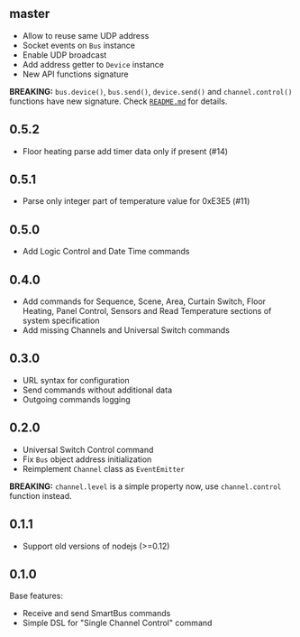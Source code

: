 ## master

  * Allow to reuse same UDP address
  * Socket events on `Bus` instance
  * Enable UDP broadcast
  * Add address getter to `Device` instance
  * New API functions signature

**BREAKING:** `bus.device()`, `bus.send()`, `device.send()` and
`channel.control()` functions have new signature.
Check [`README.md`](README.md#send-commands) for details.

## 0.5.2

  * Floor heating parse add timer data only if present (#14)

## 0.5.1

  * Parse only integer part of temperature value for 0xE3E5 (#11)

## 0.5.0

  * Add Logic Control and Date Time commands

## 0.4.0

  * Add commands for Sequence, Scene, Area, Curtain Switch, Floor Heating,
    Panel Control, Sensors and Read Temperature sections of
    system specification
  * Add missing Channels and Universal Switch commands

## 0.3.0

  * URL syntax for configuration
  * Send commands without additional data
  * Outgoing commands logging

## 0.2.0

  * Universal Switch Control command
  * Fix `Bus` object address initialization
  * Reimplement `Channel` class as `EventEmitter`

**BREAKING:** `channel.level` is a simple property now,
use `channel.control` function instead.

## 0.1.1

  * Support old versions of nodejs (>=0.12)

## 0.1.0

  Base features:

  * Receive and send SmartBus commands
  * Simple DSL for "Single Channel Control" command
